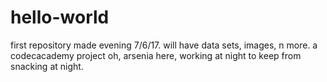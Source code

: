 # hello-world
first repository made evening 7/6/17.  will have data sets, images, n more. a codecacademy project
oh, arsenia here, working at night to keep from snacking at night.

